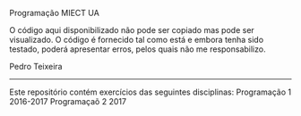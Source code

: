 ﻿Programação
MIECT UA

O código aqui disponibilizado não pode ser copiado mas pode ser visualizado.
O código é fornecido tal como está e embora tenha sido testado, poderá apresentar erros, pelos quais não me responsabilizo.

Pedro Teixeira

----------------
Este repositório contém exercícios das seguintes disciplinas:
Programação 1 2016-2017
Programaçaõ 2 2017
